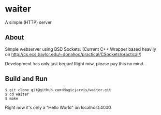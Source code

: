 waiter
======

A simple (HTTP) server

## About
Simple webserver using BSD Sockets. (Current C++ Wrapper based heavily on http://cs.ecs.baylor.edu/~donahoo/practical/CSockets/practical/)

Development has only just begun! Right now, please pay this no mind.

## Build and Run

    $ git clone git@github.com:Magicjarvis/waiter.git
    $ cd waiter
    $ make

Right now it's only a "Hello World" on localhost:4000
